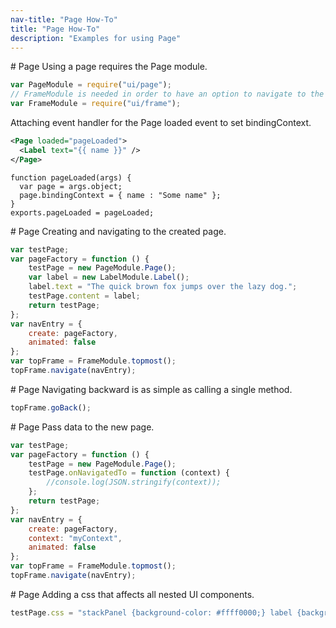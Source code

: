 ```yaml
---
nav-title: "Page How-To"
title: "Page How-To"
description: "Examples for using Page"
---
```

# Page
Using a page requires the Page module.
``` JavaScript
var PageModule = require("ui/page");
// FrameModule is needed in order to have an option to navigate to the new page.
var FrameModule = require("ui/frame");
```
Attaching event handler for the Page loaded event to set bindingContext.
```XML
<Page loaded="pageLoaded">
  <Label text="{{ name }}" />
</Page>
```
```JS
function pageLoaded(args) {
  var page = args.object;
  page.bindingContext = { name : "Some name" };
}
exports.pageLoaded = pageLoaded;
```
# Page
Creating and navigating to the created page.
``` JavaScript
var testPage;
var pageFactory = function () {
    testPage = new PageModule.Page();
    var label = new LabelModule.Label();
    label.text = "The quick brown fox jumps over the lazy dog.";
    testPage.content = label;
    return testPage;
};
var navEntry = {
    create: pageFactory,
    animated: false
};
var topFrame = FrameModule.topmost();
topFrame.navigate(navEntry);
```
# Page
Navigating backward is as simple as calling a single method.
``` JavaScript
topFrame.goBack();
```
# Page
Pass data to the new page.
``` JavaScript
var testPage;
var pageFactory = function () {
    testPage = new PageModule.Page();
    testPage.onNavigatedTo = function (context) {
        //console.log(JSON.stringify(context));
    };
    return testPage;
};
var navEntry = {
    create: pageFactory,
    context: "myContext",
    animated: false
};
var topFrame = FrameModule.topmost();
topFrame.navigate(navEntry);
```
# Page
Adding a css that affects all nested UI components.
``` JavaScript
testPage.css = "stackPanel {background-color: #ffff0000;} label {background-color: #ff00ff00;}";
```

